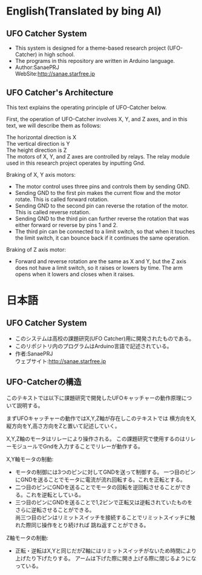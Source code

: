 # English(Translated by bing AI)
## UFO Catcher System
* This system is designed for a theme-based research project (UFO-Catcher) in high school.
* The programs in this repository are written in Arduino language.
* Author:SanaePRJ  
WebSite:http://sanae.starfree.jp

## UFO Catcher's Architecture
This text explains the operating principle of UFO-Catcher below.

First, the operation of UFO-Catcher involves X, Y, and Z axes, and in this text, we will describe them as follows:

The horizontal direction is X  
The vertical direction is Y  
The height direction is Z  
The motors of X, Y, and Z axes are controlled by relays. The relay module used in this research project operates by inputting Gnd.  

Braking of X, Y axis motors:
* The motor control uses three pins and controls them by sending GND.  
* Sending GND to the first pin makes the current flow and the motor rotate. This is called forward rotation.  
* Sending GND to the second pin can reverse the rotation of the motor. This is called reverse rotation.  
* Sending GND to the third pin can further reverse the rotation that was either forward or reverse by pins 1 and 2.  
* The third pin can be connected to a limit switch, so that when it touches the limit switch, it can bounce back if it continues the same operation.  

Braking of Z axis motor:  
* Forward and reverse rotation are the same as X and Y, but the Z axis does not have a limit switch, so it raises or lowers by time.
The arm opens when it lowers and closes when it raises.
# 日本語
## UFO Catcher System
* このシステムは高校の課題研究(UFO Catcher)用に開発されたものである。
* このリポジトリ内のプログラムはArduino言語で記述されている。
* 作者:SanaePRJ  
ウェブサイト:http://sanae.starfree.jp
## UFO-Catcherの構造
このテキストでは以下に課題研究で開発したUFOキャッチャーの動作原理について説明する。

まずUFOキャッチャーの動作ではX,Y,Z軸が存在しこのテキストでは
横方向をX,縦方向をY,高さ方向をZと置いて記述していく。

X,Y,Z軸のモータはリレーにより操作される。
この課題研究で使用するのはリレーモジュールでGndを入力することでリレーが動作する。

X,Y軸モータの制動:
* モータの制御には3つのピンに対してGNDを送って制御する。
一つ目のピンにGNDを送ることでモータに電流が流れ回転する。これを正転とする。  
* 二つ目のピンにGNDを送ることでモータの回転を逆回転させることができる。これを逆転としている。  
* 三つ目のピンにGNDを送ることで1,2ピンで正転又は逆転されていたものをさらに逆転させることができる。  
尚三つ目のピンはリミットスイッチを接続することでリミットスイッチに触れた際同じ操作をとり続ければ
跳ね返すことができる。  
    
Z軸モータの制動:  
* 正転・逆転はX,Yと同じだがZ軸にはリミットスイッチがないため時間により上げたり下げたりする。
アームは下げた際に開き上げる際に閉じるようになっている。